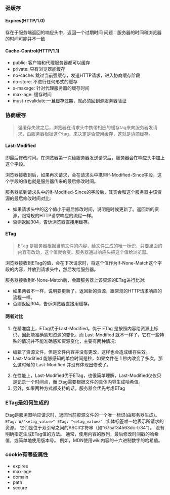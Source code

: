 ### 强缓存
#### Expires(HTTP/1.0)
存在于服务端返回的响应头中，返回一个过期时间
问题：服务器的时间和浏览器的时间可能并不一致
#### Cache-Control(HTTP/1.1)
- public: 客户端和代理服务器都可以缓存
- private: 只有浏览器能缓存
- no-cache: 跳过当前强缓存，发送HTTP请求，进入协商缓存阶段
- no-store: 不进行任何形式的缓存
- s-maxage: 针对代理服务器的缓存时间
- max-age: 缓存时间
- must-revalidate:一旦缓存过期，就必须回到源服务器验证
### 协商缓存
> 强缓存失效之后，浏览器在请求头中携带相应的缓存tag来向服务器发请求，由服务器根据这个tag，来决定是否使用缓存，这就是协商缓存。

#### Last-Modified
即最后修改时间。在浏览器第一次给服务器发送请求后，服务器会在响应头中加上这个字段。

浏览器接收到后，如果再次请求，会在请求头中携带If-Modified-Since字段，这个字段的值也就是服务器传来的最后修改时间。

服务器拿到请求头中的If-Modified-Since的字段后，其实会和这个服务器中该资源的最后修改时间对比:

- 如果请求头中的这个值小于最后修改时间，说明是时候更新了。返回新的资源，跟常规的HTTP请求响应的流程一样。
- 否则返回304，告诉浏览器直接用缓存。


#### ETag
> ETag 是服务器根据当前文件的内容，给文件生成的唯一标识，只要里面的内容有改动，这个值就会变。服务器通过响应头把这个值给浏览器。

浏览器接收到ETag的值，会在下次请求时，将这个值作为If-None-Match这个字段的内容，并放到请求头中，然后发给服务器。

服务器接收到If-None-Match后，会跟服务器上该资源的ETag进行比对:

- 如果两者不一样，说明要更新了。返回新的资源，跟常规的HTTP请求响应的流程一样。
- 否则返回304，告诉浏览器直接用缓存。

#### 两者对比
1. 在精准度上，ETag优于Last-Modified。优于 ETag 是按照内容给资源上标识，因此能准确感知资源的变化。而 Last-Modified 就不一样了，它在一些特殊的情况并不能准确感知资源变化，主要有两种情况:
- 编辑了资源文件，但是文件内容并没有更改，这样也会造成缓存失效。
- Last-Modified 能够感知的单位时间是秒，如果文件在 1 秒内改变了多次，那么这时候的 Last-Modified 并没有体现出修改了。
2. 在性能上，Last-Modified优于ETag，也很简单理解，Last-Modified仅仅只是记录一个时间点，而 Etag需要根据文件的具体内容生成哈希值。
3. 另外，如果两种方式都支持的话，服务器会优先考虑ETag


### ETag是如何生成的
Etag是服务器响应请求时，返回当前资源文件的一个唯一标识(由服务器生成)。
`ETag: W/"<etag_value>"
 ETag: "<etag_value>"
`
实体标签唯一地表示所请求的资源。 它们是位于双引号之间的ASCII字符串（如“675af34563dc-tr34”）。 没有明确指定生成ETag值的方法。 通常，使用内容的散列，最后修改时间戳的哈希值，或简单地使用版本号。 例如，MDN使用wiki内容的十六进制数字的哈希值。


### cookie有哪些属性
- expires
- max-age
- domain
- path
- secure
